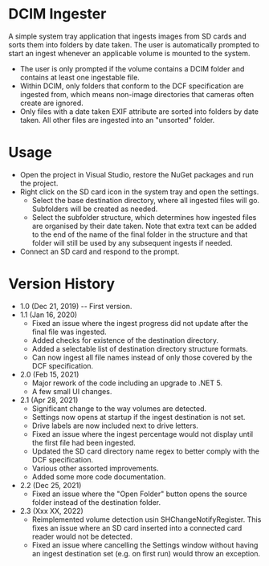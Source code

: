 # DCIM Ingester
A simple system tray application that ingests images from SD cards and sorts them into folders by date taken. The user is automatically prompted to start an ingest whenever an applicable volume is mounted to the system.

- The user is only prompted if the volume contains a DCIM folder and contains at least one ingestable file.
- Within DCIM, only folders that conform to the DCF specification are ingested from, which means non-image directories that cameras often create are ignored.
- Only files with a date taken EXIF attribute are sorted into folders by date taken. All other files are ingested into an "unsorted" folder.

# Usage
- Open the project in Visual Studio, restore the NuGet packages and run the project.
- Right click on the SD card icon in the system tray and open the settings.
	- Select the base destination directory, where all ingested files will go. Subfolders will be created as needed.
	- Select the subfolder structure, which determines how ingested files are organised by their date taken. Note that extra text can be added to the end of the name of the final folder in the structure and that folder will still be used by any subsequent ingests if needed.
- Connect an SD card and respond to the prompt.

# Version History
- 1.0 (Dec 21, 2019) -- First version.
- 1.1 (Jan 16, 2020)
	- Fixed an issue where the ingest progress did not update after the final file was ingested.
	- Added checks for existence of the destination directory.
	- Added a selectable list of destination directory structure formats.
	- Can now ingest all file names instead of only those covered by the DCF specification.
- 2.0 (Feb 15, 2021)
	- Major rework of the code including an upgrade to .NET 5.
	- A few small UI changes.
- 2.1 (Apr 28, 2021)
	- Significant change to the way volumes are detected.
	- Settings now opens at startup if the ingest destination is not set.
	- Drive labels are now included next to drive letters.
	- Fixed an issue where the ingest percentage would not display until the first file had been ingested.
	- Updated the SD card directory name regex to better comply with the DCF specification.
	- Various other assorted improvements.
	- Added some more code documentation.
- 2.2 (Dec 25, 2021)
	- Fixed an issue where the "Open Folder" button opens the source folder instead of the destination folder.
- 2.3 (Xxx XX, 2022)
	- Reimplemented volume detection usin SHChangeNotifyRegister. This fixes an issue where an SD card inserted into a connected card reader would not be detected.
	- Fixed an issue where cancelling the Settings window without having an ingest destination set (e.g. on first run) would throw an exception.